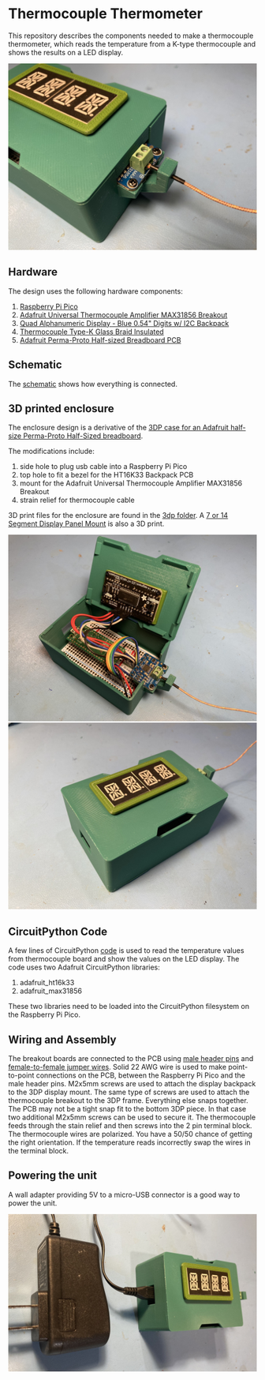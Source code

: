 # Thermocouple Thermometer
This repository describes the components needed to make a thermocouple thermometer, which reads the temperature from a K-type thermocouple and shows the results on a LED display.

<img src="images/thermocouple-connection.jpeg" width="600">

## Hardware
The design uses the following hardware components:
1. [Raspberry Pi Pico](https://www.adafruit.com/product/5525)
1. [Adafruit Universal Thermocouple Amplifier MAX31856 Breakout](https://www.adafruit.com/product/3263)
1. [Quad Alphanumeric Display - Blue 0.54" Digits w/ I2C Backpack](https://www.adafruit.com/product/1912)
1. [Thermocouple Type-K Glass Braid Insulated](https://www.adafruit.com/product/270)
1. [Adafruit Perma-Proto Half-sized Breadboard PCB](https://www.adafruit.com/product/1609)

## Schematic
The [schematic](schematic/thermocouple-measurement-unit.pdf) shows how everything is connected.

## 3D printed enclosure
The enclosure design is a derivative of the [3DP case for an Adafruit half-size Perma-Proto Half-Sized breadboard](https://www.printables.com/model/37200-perma-proto-feather-case).  

The modifications include:
1. side hole to plug usb cable into a Raspberry Pi Pico
1. top hole to fit a bezel for the HT16K33 Backpack PCB
1. mount for the Adafruit Universal Thermocouple Amplifier MAX31856 Breakout
1. strain relief for thermocouple cable

3D print files for the enclosure are found in the [3dp folder](3dp/).  A [7 or 14 Segment Display Panel Mount](https://www.printables.com/en/model/628477-7-or-14-segment-display-panel-mount) is also a 3D print. 

<img src="images/inside.jpeg" width="600">
<img src="images/outside.jpeg" width="600">

## CircuitPython Code
A few lines of CircuitPython [code](code/code.py) is used to read the temperature values from thermocouple board and show the values on the LED display.  The code uses two Adafruit CircuitPython libraries:
1. adafruit_ht16k33
1. adafruit_max31856

These two libraries need to be loaded into the CircuitPython filesystem on the Raspberry Pi Pico.

## Wiring and Assembly
The breakout boards are connected to the PCB using [male header pins](https://www.adafruit.com/product/3009) and [female-to-female jumper wires](https://www.adafruit.com/product/1951).  Solid 22 AWG wire is used to make point-to-point connections on the PCB, between the Raspberry Pi Pico and the male header pins.  M2x5mm screws are used to attach the display backpack to the 3DP display mount.  The same type of screws are used to attach the thermocouple breakout to the 3DP frame.  Everything else snaps together.  The PCB may not be a tight snap fit to the bottom 3DP piece.  In that case two additional M2x5mm screws can be used to secure it.  The thermocouple feeds through the stain relief and then screws into the 2 pin terminal block.  The thermocouple wires are polarized.  You have a 50/50 chance of getting the right orientation.  If the temperature reads incorrectly swap the wires in the terminal block.

## Powering the unit 
A wall adapter providing 5V to a micro-USB connector is a good way to power the unit.

<img src="images/power.jpeg" width="600">
